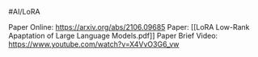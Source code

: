 #AI/LoRA 

Paper Online: https://arxiv.org/abs/2106.09685
Paper: [[LoRA Low-Rank Apaptation of Large Language Models.pdf]]
Paper Brief Video: https://www.youtube.com/watch?v=X4VvO3G6_vw